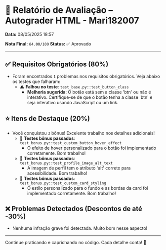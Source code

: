 # 🧪 Relatório de Avaliação – Autograder HTML - Mari182007

**Data:** 08/05/2025 18:57

**Nota Final:** `84.00/100`
**Status:** ✅ Aprovado

---
## ✅ Requisitos Obrigatórios (80%)
- Foram encontrados `1` problemas nos requisitos obrigatórios. Veja abaixo os testes que falharam:
  - ⚠️ **Falhou no teste**: `test_base.py::test_button_class`
    - **Melhoria sugerida**: O botão está sem a classe 'btn' ou não é interativo. Certifique-se de que o botão tenha a classe 'btn' e seja interativo usando JavaScript ou um link.

## ⭐ Itens de Destaque (20%)
- Você conquistou `3` bônus! Excelente trabalho nos detalhes adicionais!
  - 🌟 **Testes bônus passados**: `test_bonus.py::test_custom_button_hover_effect`
    - O efeito de hover personalizado para o botão foi implementado corretamente. Bom trabalho!
  - 🌟 **Testes bônus passados**: `test_bonus.py::test_profile_image_alt_text`
    - A imagem de perfil tem o atributo 'alt' correto para acessibilidade. Bom trabalho!
  - 🌟 **Testes bônus passados**: `test_bonus.py::test_custom_card_styling`
    - O estilo personalizado para o fundo e as bordas da card foi implementado corretamente. Bom trabalho!

## ❌ Problemas Detectados (Descontos de até -30%)
- Nenhuma infração grave foi detectada. Muito bom nesse aspecto!

---
Continue praticando e caprichando no código. Cada detalhe conta! 💪
